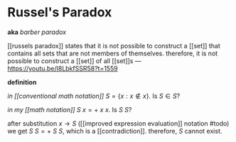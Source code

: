 # Russel's Paradox

**aka** _barber paradox_

[[russels paradox]] states that it is not possible to construct a [[set]] that contains all sets that are not members of themselves. therefore, it is not possible to construct a [[set]] of all [[set]]s &mdash; <https://youtu.be/I8LbkfSSR58?t=1559>

**definition**

_in [[conventional math notation]]_ $S = \lbrace x : x \notin x \rbrace$. Is $S \in S$?

_in my [[math notation]]_ $S\ x = +\ x\ x$. Is $S\ S$?

after substitution $x \to S$ ([[improved expression evaluation]] notation #todo) we get $S\ S = +\ S\ S$, which is a [[contradiction]]. therefore, $S$ cannot exist.
